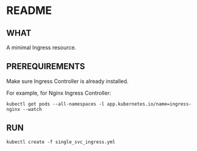 # README


## WHAT

A minimal Ingress resource.



## PREREQUIREMENTS

Make sure Ingress Controller is already installed.

For example, for Nginx Ingress Controller:
```
kubectl get pods --all-namespaces -l app.kubernetes.io/name=ingress-nginx --watch
```

## RUN

```
kubectl create -f single_svc_ingress.yml
```

















